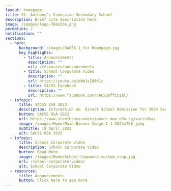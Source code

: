 ```yaml
---
layout: homepage
title: St. Anthony’s Canossian Secondary School
description: Brief site description here
image: /images/logo-768x256.png
permalink: /
notification: ""
sections:
  - hero:
      background: /images/SACSS 1_for Homepage.jpg
      key_highlights:
        - title: Announcements
          description: ""
          url: /resources/announcements
        - title: School Corporate Video
          description: ""
          url: https://youtu.be/eNm1sI0AK1c
        - title: SACSS Facebook
          description: ""
          url: https://www.facebook.com/SACSSOfficial/
  - infopic:
      title: SACSS DSA 2023
      description: Information on  Direct School Admission for 2024 Secondary 1 Intake
      button: SACSS DSA 2023
      url: https://www.stanthonyscanossiansec.moe.edu.sg/sacssdsa/
      image: /images/Home/Main-Banner-Image-1-1-1024x768.jpeg
      subtitle: 19 April 2023
      alt: SACSS DSA 2023
  - infopic:
      title: School Corporate Video
      description: School Corporate Video
      button: Read More
      image: /images/Home/School-Compound-custom_crop.jpg
      url: /school-corporate-video/
      alt: School Corporate Video
  - resources:
      title: Announcements
      button: Click here to see more
---
```

